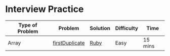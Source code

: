 # Interview Practice

| Type of Problem | Problem                           | Solution                | Difficulty | Time    |
| --------------- | --------------------------------  | ----------------------- | ---------- | ------- |
| Array           | [firstDuplicate][qfirstDuplicate] | [Ruby][sfirstDuplicate] | Easy       | 15 mins |


[qfirstDuplicate]: https://codefights.com/interview-practice/task/pMvymcahZ8dY4g75q



[sfirstDuplicate]: first_duplicate.rb
